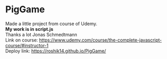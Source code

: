 # PigGame
Made a little project from course of Udemy.<br>
**My work is in script.js**<br>
Thanks a lot Jonas Schmedtmann<br>
Link on course: https://www.udemy.com/course/the-complete-javascript-course/#instructor-1<br>
Deploy link: https://roshik14.github.io/PigGame/
